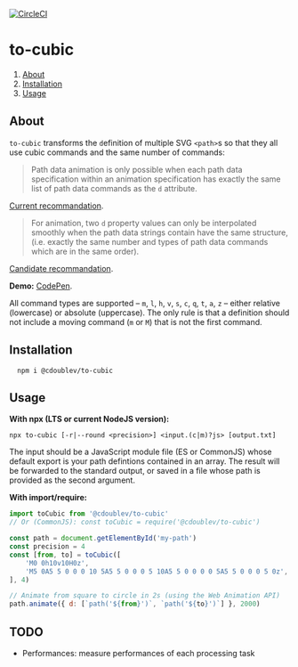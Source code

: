 
[![CircleCI](https://circleci.com/gh/creativewave/to-cubic.svg?style=svg)](https://circleci.com/gh/creativewave/to-cubic)

# to-cubic

1. [About](#about)
2. [Installation](#installation)
3. [Usage](#usage)

## About

`to-cubic` transforms the `d`efinition of multiple SVG `<path>`s so that they all use cubic commands and the same number of commands:

> Path data animation is only possible when each path data specification within an animation specification has exactly the same list of path data commands as the `d` attribute.

[Current recommandation](https://www.w3.org/TR/SVG11/paths.html#DAttribute).

> For animation, two `d` property values can only be interpolated smoothly when the path data strings contain have the same structure, (i.e. exactly the same number and types of path data commands which are in the same order).

[Candidate recommandation](https://svgwg.org/svg2-draft/paths.html#DProperty).

**Demo:** [CodePen](https://codepen.io/creative-wave/pen/qBBWdQO).

All command types are supported – `m`, `l`, `h`, `v`, `s`, `c`, `q`, `t`, `a`, `z` – either relative (lowercase) or absolute (uppercase). The only rule is that a definition should not include a moving command (`m` or `M`) that is not the first command.

## Installation

```shell
  npm i @cdoublev/to-cubic
```

## Usage

**With npx (LTS or current NodeJS version):**

```shell
npx to-cubic [-r|--round <precision>] <input.(c|m)?js> [output.txt]
```

The input should be a JavaScript module file (ES or CommonJS) whose default export is your path defintions contained in an array. The result will be forwarded to the standard output, or saved in a file whose path is provided as the second argument.

**With import/require:**

```js
import toCubic from '@cdoublev/to-cubic'
// Or (CommonJS): const toCubic = require('@cdoublev/to-cubic')

const path = document.getElementById('my-path')
const precision = 4
const [from, to] = toCubic([
    'M0 0h10v10H0z',
    'M5 0A5 5 0 0 0 10 5A5 5 0 0 0 5 10A5 5 0 0 0 0 5A5 5 0 0 0 5 0z',
], 4)

// Animate from square to circle in 2s (using the Web Animation API)
path.animate({ d: [`path('${from}')`, `path('${to}')`] }, 2000)
```

## TODO

- Performances: measure performances of each processing task
